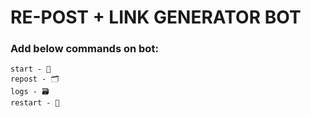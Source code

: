 # RE-POST + LINK GENERATOR BOT

### Add below commands on bot:
```
start - 🤖
repost - 🗂️
logs - 🗃️
restart - 🔄
```